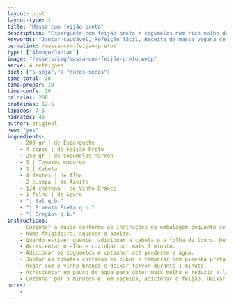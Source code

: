 ```yaml
---
layout: post
layout-type: 1
title: "Massa com feijão preto"
description: "Esparguete com feijão preto e cogumelos num rico molho de tomate temperado."
keywords: "Jantar saudável, Refeição fácil, Receita de massa vegana com feijão preto, Como fazer esparguete com molho de tomate e cogumelos, Refeição vegana rápida e saudável, Receita simples de esparguete com feijão preto, Prato principal vegano com cogumelos, Massa vegana com molho de tomate caseiro, Jantar vegano fácil e nutritivo, Receita com feijão preto e tomate para veganos"
permalink: /massa-com-feijao-preto/
type: ["Almoço/Jantar"]
image: "/assets/img/massa-com-feijão-preto.webp"
serve: 4 refeições
diet: ["s-soja","s-frutos-secos"]
time-total: 30
time-prepar: 10
time-confe: 20
calorias: 280
proteinas: 12.5
lipidos: 7.5
hidratos: 45
author: original
new: "yes"
ingredients:
    - 200 gr | de Esparguete
    - 4 copos | de Feijão Preto
    - 250 gr | de Cogumelos Marron
    - 3 | Tomates maduros
    - 1 | Cebola
    - 4 dentes | de Alho
    - 2 c.sopa | de Azeite
    - 1/4 chávena | de Vinho Branco
    - 1 folha | de Louro
    - "| Sal q.b."
    - "| Pimenta Preta q.b."
    - "| Oregãos q.b."
instructions:
    - Cozinhar a massa conforme as instruções da embalagem enquanto se prepara o restante.
    - Numa frigideira, aquecer o azeite. 
    - Quando estiver quente, adicionar a cebola e a folha de louro. Deixar refogar durante 1 a 2 minutos, até ganhar cor.
    - Acrescentar o alho e cozinhar por mais 1 minuto.
    - Adicionar os cogumelos e cozinhar até perderem a água.
    - Juntar os tomates cortados em cubos e temperar com pimenta preta, sal e orégãos.
    - Regar com o vinho branco e deixar ferver durante 1 minuto.
    - Acrescentar um pouco de água para obter mais molho e reduzir o lume.
    - Cozinhar por 5 minutos e, em seguida, adicionar o feijão. Deixar cozinhar por mais 5 minutos. Está pronto a servir.
notes:
    - 
---
```


